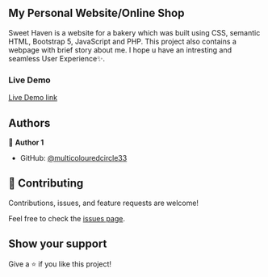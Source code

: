 
## My Personal Website/Online Shop

Sweet Haven is a website for a bakery which was built using CSS, semantic HTML, Bootstrap 5, JavaScript and PHP.
This project also contains a webpage with brief story about me.
I hope u have an intresting and seamless User Experience✨.

### Live Demo

[Live Demo link](https://multicolouredcircle33.github.io/HTML-CSS-CAPSTONE-PROJECT./)



## Authors

👤 **Author 1**

* GitHub: [@multicolouredcircle33](https://github.com/multicolouredcircle33)

## 🤝 Contributing

Contributions, issues, and feature requests are welcome!

Feel free to check the [issues page](https://github.com/multicolouredcircle33/HTML-CSS-CAPSTONE-PROJECT./issues).

## Show your support

Give a ⭐️ if you like this project!
